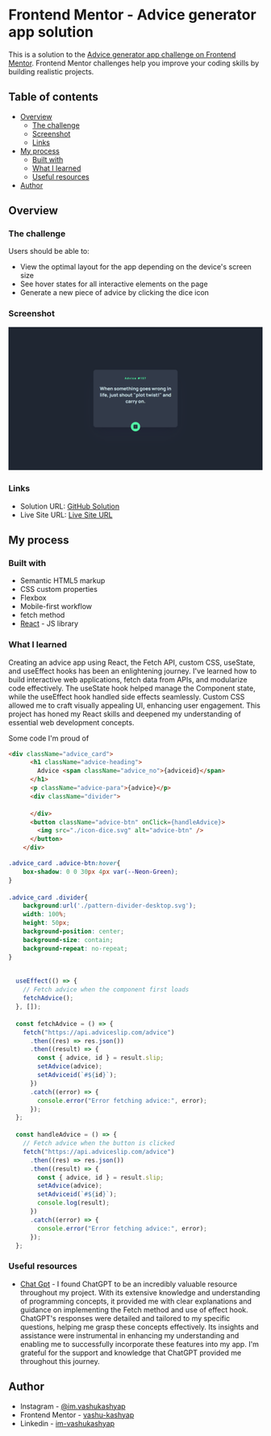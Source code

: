 # Frontend Mentor - Advice generator app solution

This is a solution to the [Advice generator app challenge on Frontend Mentor](https://www.frontendmentor.io/challenges/advice-generator-app-QdUG-13db). Frontend Mentor challenges help you improve your coding skills by building realistic projects.

## Table of contents

- [Overview](#overview)
  - [The challenge](#the-challenge)
  - [Screenshot](#screenshot)
  - [Links](#links)
- [My process](#my-process)
  - [Built with](#built-with)
  - [What I learned](#what-i-learned)
  - [Useful resources](#useful-resources)
- [Author](#author)


## Overview

### The challenge

Users should be able to:

- View the optimal layout for the app depending on the device's screen size
- See hover states for all interactive elements on the page
- Generate a new piece of advice by clicking the dice icon

### Screenshot

!['screenshot of advice app'](public/Advice-App.png)



### Links

- Solution URL: [GitHub Solution](https://github.com/vashu-kashyap/Advice-App)
- Live Site URL: [Live Site URL](https://64afd180eaf9b7043363ac25--stellar-dango-921793.netlify.app/)

## My process

### Built with

- Semantic HTML5 markup
- CSS custom properties
- Flexbox
- Mobile-first workflow
- fetch method 
- [React](https://reactjs.org/) - JS library




### What I learned


Creating an advice app using React, the Fetch API, custom CSS, useState, and useEffect hooks has been an enlightening journey. I've learned how to build interactive web applications, fetch data from APIs, and modularize code effectively. The useState hook helped manage the Component state, while the useEffect hook handled side effects seamlessly. Custom CSS allowed me to craft visually appealing UI, enhancing user engagement. This project has honed my React skills and deepened my understanding of essential web development concepts.

Some  code I'm proud of

```html
<div className="advice_card">
      <h1 className="advice-heading">
        Advice <span className="advice_no">{adviceid}</span>
      </h1>
      <p className="advice-para">{advice}</p>
      <div className="divider">
        
      </div>
      <button className="advice-btn" onClick={handleAdvice}>
        <img src="./icon-dice.svg" alt="advice-btn" />
      </button>
    </div>
```
```css
.advice_card .advice-btn:hover{
    box-shadow: 0 0 30px 4px var(--Neon-Green);
}

.advice_card .divider{
    background:url('./pattern-divider-desktop.svg');
    width: 100%;
    height: 50px;
    background-position: center;
    background-size: contain;
    background-repeat: no-repeat;
}

```
```js

  useEffect(() => {
    // Fetch advice when the component first loads
    fetchAdvice();
  }, []);

  const fetchAdvice = () => {
    fetch("https://api.adviceslip.com/advice")
      .then((res) => res.json())
      .then((result) => {
        const { advice, id } = result.slip;
        setAdvice(advice);
        setAdviceid(`#${id}`);
      })
      .catch((error) => {
        console.error("Error fetching advice:", error);
      });
  };

  const handleAdvice = () => {
    // Fetch advice when the button is clicked
    fetch("https://api.adviceslip.com/advice")
      .then((res) => res.json())
      .then((result) => {
        const { advice, id } = result.slip;
        setAdvice(advice);
        setAdviceid(`#${id}`);
        console.log(result);
      })
      .catch((error) => {
        console.error("Error fetching advice:", error);
      });
  };

```



### Useful resources

- [Chat Gpt](https://chat.openai.com/) - I found ChatGPT to be an incredibly valuable resource throughout my project. With its extensive knowledge and understanding of programming concepts, it provided me with clear explanations and guidance on implementing the Fetch method and use of effect hook. ChatGPT's responses were detailed and tailored to my specific questions, helping me grasp these concepts effectively. Its insights and assistance were instrumental in enhancing my understanding and enabling me to successfully incorporate these features into my app. I'm grateful for the support and knowledge that ChatGPT provided me throughout this journey.



## Author

- Instagram - [@im.vashukashyap](https://www.instagram.com/im.vashukashyap/)
- Frontend Mentor - [vashu-kashyap](https://www.frontendmentor.io/profile/vashu-kashyap)
- Linkedin - [im-vashukashyap](https://www.linkedin.com/in/im-vashukashyap/)

